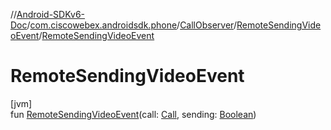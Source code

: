 //[Android-SDKv6-Doc](../../../../index.md)/[com.ciscowebex.androidsdk.phone](../../index.md)/[CallObserver](../index.md)/[RemoteSendingVideoEvent](index.md)/[RemoteSendingVideoEvent](-remote-sending-video-event.md)

# RemoteSendingVideoEvent

[jvm]\
fun [RemoteSendingVideoEvent](-remote-sending-video-event.md)(call: [Call](../../-call/index.md), sending: [Boolean](https://kotlinlang.org/api/latest/jvm/stdlib/kotlin/-boolean/index.html))
